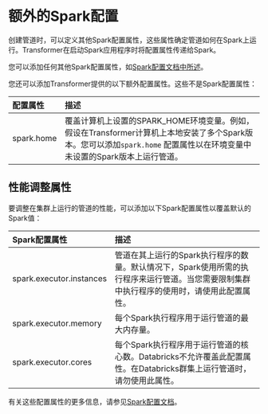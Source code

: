 # 额外的Spark配置

创建管道时，可以定义其他Spark配置属性，这些属性确定管道如何在Spark上运行。Transformer在启动Spark应用程序时将配置属性传递给Spark。

您可以添加任何其他Spark配置属性，如[Spark配置文档中所述](https://spark.apache.org/docs/latest/configuration.html#available-properties)。

您还可以添加Transformer提供的以下额外配置属性。这些不是Spark配置属性：

| 配置属性   | 描述                                                         |
| :--------- | :----------------------------------------------------------- |
| spark.home | 覆盖计算机上设置的SPARK_HOME环境变量。例如，假设在Transformer计算机上本地安装了多个Spark版本。您可以添加`spark.home` 配置属性以在环境变量中未设置的Spark版本上运行管道。 |

## 性能调整属性

要调整在集群上运行的管道的性能，可以添加以下Spark配置属性以覆盖默认的Spark值：

| Spark配置属性            | 描述                                                         |
| :----------------------- | :----------------------------------------------------------- |
| spark.executor.instances | 管道在其上运行的Spark执行程序的数量。默认情况下，Spark使用所需的执行程序来运行管道。当您需要限制集群中执行程序的使用时，请使用此配置属性。 |
| spark.executor.memory    | 每个Spark执行程序用于运行管道的最大内存量。                  |
| spark.executor.cores     | 每个Spark执行程序用于运行管道的核心数。Databricks不允许覆盖此配置属性。在Databricks群集上运行管道时，请勿使用此属性。 |

有关这些配置属性的更多信息，请参见[Spark配置文档](https://spark.apache.org/docs/latest/configuration.html#available-properties)。